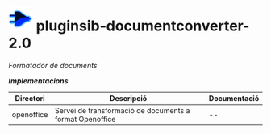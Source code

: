 # ![Logo](https://github.com/GovernIB/maven/raw/binaris/pluginsib/projectinfo_Attachments/icon.jpg) pluginsib-documentconverter-2.0
*Formatador de documents*

***Implementacions***

Directori | Descripció | Documentació
------------ | ------------- | -------------
openoffice | Servei de transformació de documents a format Openoffice | -- 

